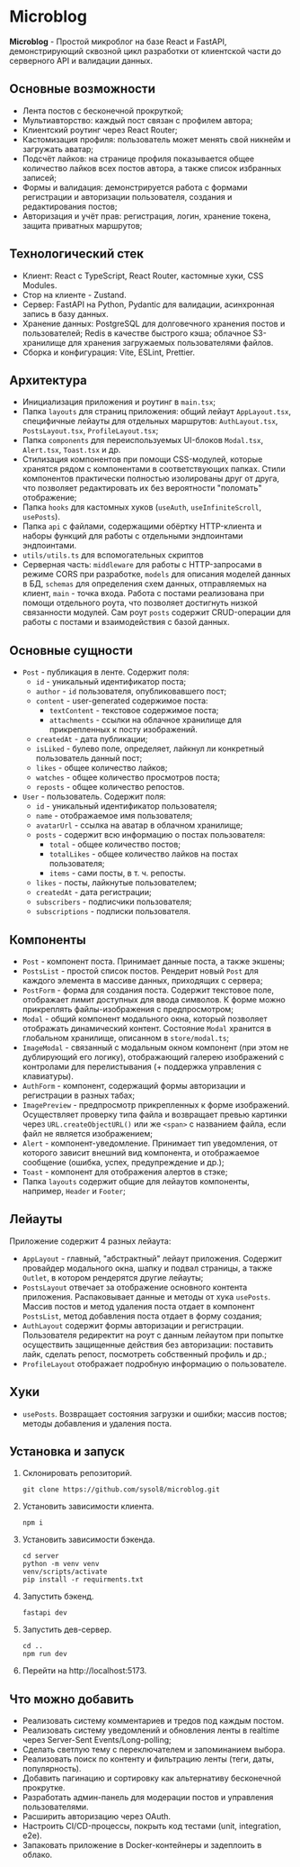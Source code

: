 # Microblog

**Microblog** - Простой микроблог на базе React и FastAPI, демонстрирующий сквозной цикл разработки от клиентской части до серверного API и валидации данных.

## Основные возможности

- Лента постов с бесконечной прокруткой;
- Мультиавторство: каждый пост связан с профилем автора;
- Клиентский роутинг через React Router;
- Кастомизация профиля: пользователь может менять свой никнейм и загружать аватар;
- Подсчёт лайков: на странице профиля показывается общее количество лайков всех постов автора, а также список избранных записей;
- Формы и валидация: демонстрируется работа с формами регистрации и авторизации пользователя, создания и редактирования постов;
- Авторизация и учёт прав: регистрация, логин, хранение токена, защита приватных маршрутов;

## Технологический стек

- Клиент: React с TypeScript, React Router, кастомные хуки, CSS Modules.
- Стор на клиенте - Zustand.
- Сервер: FastAPI на Python, Pydantic для валидации, асинхронная запись в базу данных.
- Хранение данных: PostgreSQL для долговечного хранения постов и пользователей; Redis в качестве быстрого кэша; облачное S3-хранилище для хранения загружаемых пользователями файлов.
- Сборка и конфигурация: Vite, ESLint, Prettier.

## Архитектура
- Инициализация приложения и роутинг в `main.tsx`;
- Папка `layouts` для страниц приложения: общий лейаут `AppLayout.tsx`, специфичные лейауты для отдельных маршрутов: `AuthLayout.tsx`, `PostsLayout.tsx`, `ProfileLayout.tsx`;
- Папка `components` для переиспользуемых UI-блоков `Modal.tsx`, `Alert.tsx`, `Toast.tsx` и др.
- Стилизация компонентов при помощи CSS-модулей, которые хранятся рядом с компонентами в соответствующих папках. Стили компонентов практически полностью изолированы друг от друга, что позволяет редактировать их без вероятности "поломать" отображение;
- Папка `hooks` для кастомных хуков (`useAuth`, `useInfiniteScroll`, `usePosts`).
- Папка `api` с файлами, содержащими обёртку HTTP-клиента и наборы функций для работы с отдельными эндпоинтами эндпоинтами.
- `utils/utils.ts` для вспомогательных скриптов
- Серверная часть: `middleware` для работы с HTTP-запросами в режиме CORS при разработке, `models` для описания моделей данных в БД, `schemas` для определения схем данных, отправляемых на клиент, `main` - точка входа. Работа с постами реализована при помощи отдельного роута, что позволяет достигнуть низкой связанности модулей. Сам роут `posts` содержит CRUD-операции для работы с постами и взаимодействия с базой данных.

## Основные сущности
- `Post` - публикация в ленте. Содержит поля: 
   - `id` - уникальный идентификатор поста;
   - `author` - `id` пользователя, опубликовавшего пост; 
   - `content` - user-generated содержимое поста:
     - `textContent` - текстовое содержимое поста;
     - `attachments` - ссылки на облачное хранилище для прикрепленных к посту изображений.
   - `createdAt` - дата публикации; 
   - `isLiked` - булево поле, определяет, лайкнул ли конкретный пользователь данный пост; 
   - `likes` - общее количество лайков;
   - `watches` - общее количество просмотров поста;
   - `reposts` - общее количество репостов.
- `User` - пользователь. Содержит поля:
  - `id` - уникальный идентификатор пользователя; 
  - `name` - отображаемое имя пользователя;
  - `avatarUrl` - ссылка на аватар в облачном хранилище; 
  - `posts` - содержит всю информацию о постах пользователя:
    - `total` - общее количество постов;
    - `totalLikes` - общее количество лайков на постах пользователя;
    - `items` - сами посты, в т. ч. репосты.
  - `likes` - посты, лайкнутые пользователем; 
  - `createdAt` - дата регистрации;
  - `subscribers` - подписчики пользователя;
  - `subscriptions` - подписки пользователя.

## Компоненты
- `Post` - компонент поста. Принимает данные поста, а также экшены;
- `PostsList` - простой список постов. Рендерит новый `Post` для каждого элемента в массиве данных, приходящих с сервера;
- `PostForm` - форма для создания поста. Содержит текстовое поле, отображает лимит доступных для ввода символов. К форме можно прикреплять файлы-изображения с предпросмотром;
- `Modal` - общий компонент модального окна, который позволяет отображать динамический контент. Состояние `Modal` хранится в глобальном хранилище, описанном в `store/modal.ts`;
- `ImageModal` - связанный с модальным окном компонент (при этом не дублирующий его логику), отображающий галерею изображений с контролами для перелистывания (+ поддержка управления с клавиатуры).
- `AuthForm` - компонент, содержащий формы авторизации и регистрации в разных табах;
- `ImagePreview` - предпросмотр прикрепленных к форме изображений. Осуществляет проверку типа файла и возвращает превью картинки через `URL.createObjectURL()` или же `<span>` с названием файла, если файл не является изображением;
- `Alert` - компонент-уведомление. Принимает тип уведомления, от которого зависит внешний вид компонента, и отображаемое сообщение (ошибка, успех, предупреждение и др.);
- `Toast` - компонент для отображения алертов в стэке;
-  Папка `layouts` содержит общие для лейаутов компоненты, например, `Header` и `Footer`;

## Лейауты
Приложение содержит 4 разных лейаута:
- `AppLayout` - главный, "абстрактный" лейаут приложения. Содержит провайдер модального окна, шапку и подвал страницы, а также `Outlet`, в котором рендерятся другие лейауты;
- `PostsLayout` отвечает за отображение основного контента приложения. Распаковывает данные и методы от хука `usePosts`. Массив постов и метод удаления поста отдает в компонент `PostsList`, метод добавления поста отдает в форму создания;
- `AuthLayout` содержит формы авторизации и регистрации. Пользователя редиректит на роут с данным лейаутом при попытке осуществить защищенные действия без авторизации: поставить лайк, сделать репост, посмотреть собственный профиль и др.;
- `ProfileLayout` отображает подробную информацию о пользователе.

## Хуки
- `usePosts`. Возвращает состояния загрузки и ошибки; массив постов; методы добавления и удаления поста.

## Установка и запуск

1. Склонировать репозиторий.
    ```
    git clone https://github.com/sysol8/microblog.git
   ```
2. Установить зависимости клиента.
    ```
    npm i
   ```
3. Установить зависимости бэкенда.
    ```
   cd server
   python -m venv venv
   venv/scripts/activate
   pip install -r requirments.txt
   ```

4. Запустить бэкенд.
    ```
    fastapi dev
   ```
5. Запустить дев-сервер.
    ```
   cd ..
   npm run dev
   ```
6. Перейти на http://localhost:5173. 

## Что можно добавить
- Реализовать систему комментариев и тредов под каждым постом.
- Реализовать систему уведомлений и обновления ленты в realtime через Server-Sent Events/Long-polling;
- Сделать светлую тему с переключателем и запоминанием выбора.
- Реализовать поиск по контенту и фильтрацию ленты (теги, даты, популярность).
- Добавить пагинацию и сортировку как альтернативу бесконечной прокрутке.
- Разработать админ-панель для модерации постов и управления пользователями.
- Расширить авторизацию через OAuth.
- Настроить CI/CD-процессы, покрыть код тестами (unit, integration, e2e).
- Запаковать приложение в Docker-контейнеры и задеплоить в облако.
